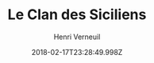 ---
tmdb_id: '4235'
title: 'Le Clan des Siciliens'
original_title: Le Clan des Siciliens
author: Henri Verneuil
img_name: leClanDesSiciliens.jpg
release_date: '1969-12-01'
synopsis: >-
  Le tueur Roger Sartet s'évade du fourgon cellulaire qui le transportait. C'est
  le clan des Siciliens dirigé par Vittorio Manalese qui a mis au point cette
  évasion. Sartet confie au clan un projet dont l'idée lui est venue en prison :
  s'emparer de la collection de bijoux d'une exposition. Manalese fait alors
  venir son ami Tony Nicosia, un «professionnel» et Sartet prend l'identité d'un
  diamantaire chargé du convoi des bijoux. L'avion est détourné en vol mais
  Sartet, qui a eu une brève liaison avec Jeanne, la belle-fille de Manalese,
  est dénoncé à ce dernier. Manalese fait revenir Sartet à Paris et le tue. Peu
  de temps après, le clan des Siciliens est arrêté par la police
tags: 
- Crime
category:
- Films
youtube_url: ''
vimeo_url: ''
archive_url: 'https://archive.org/embed/LeClanDesSiciliens-1969-HenriVerneuil'
webtorrent_magnet: 
cast: 'Jean Gabin,Alain Delon,Lino Ventura,Irina Demick,Elisa Cegani'
crew: 'Henri Verneuil,Henri Verneuil,José Giovanni,Henri Decaë,Ennio Morricone'
imdb_id: tt0064169
date: '2018-02-17T23:28:49.998Z'
slug: le-clan-des-siciliens
---